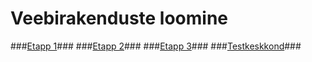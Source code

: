 # Veebirakenduste loomine #

###[Etapp 1](https://bitbucket.org/Mpeedosk/veebirakendus/wiki/Week%201)###
###[Etapp 2](https://bitbucket.org/Mpeedosk/veebirakendus/wiki/Etapp%202)###
###[Etapp 3](https://bitbucket.org/Mpeedosk/veebirakendus/wiki/Etapp%203)###
###[Testkeskkond](https://unine.herokuapp.com/)###